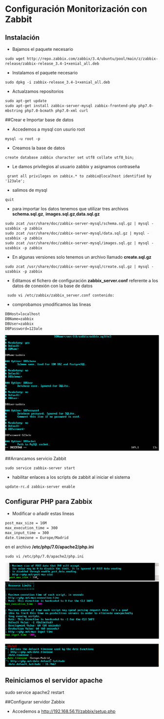 # Configuración Monitorización con Zabbit
## Instalación
* Bajamos el paquete necesario
~~~
sudo wget http://repo.zabbix.com/zabbix/3.4/ubuntu/pool/main/z/zabbix-release/zabbix-release_3.4-1+xenial_all.deb
~~~
* Instalamos el paquete necesario
~~~
sudo dpkg -i zabbix-release_3.4-1+xenial_all.deb
~~~
* Actualzamos repositorios
~~~
sudo apt-get update
sudo apt-get install zabbix-server-mysql zabbix-frontend-php php7.0-mbstring php7.0-bcmath php7.0-xml curl
~~~

##Crear e Importar base de datos

* Accedemos a mysql con usurio root
~~~
mysql -u root -p
~~~
* Creamos la base de datos
~~~
create database zabbix character set utf8 collate utf8_bin;
~~~
* Le damos privilegios al usuario zabbix y asignamos contraseña
~~~
 grant all privileges on zabbix.* to zabbix@localhost identified by '123ale';
~~~
* salimos de mysql
~~~
quit
~~~

* para importar los datos tenemos que utilizar tres archivos **schema.sql.gz**, **images.sql.gz**,**data.sql.gz** 
~~~
sudo zcat /usr/share/doc/zabbix-server-mysql/schema.sql.gz | mysql -uzabbix -p zabbix
sudo zcat /usr/share/doc/zabbix-server-mysql/data.sql.gz | mysql -uzabbix -p zabbix
sudo zcat /usr/share/doc/zabbix-server-mysql/images.sql.gz | mysql -uzabbix -p zabbix
~~~
* En algunas versiones solo tenemos un archivo llamado **create.sql.gz**
~~~
sudo zcat /usr/share/doc/zabbix-server-mysql/create.sql.gz | mysql -uzabbix -p zabbix 
~~~
* Editamos el fichero de configuración **zabbix_server.conf** referente a los datos de conexión con la base de datos
~~~
 sudo vi /etc/zabbix/zabbix_server.conf contenido:
~~~
*  comprobamos ymodificamos las lineas
~~~
DBHost=localhost
DBName=zabbix
DBUser=zabbix
DBPassword=123ale
~~~
![Archivo de configuración de zabbix](./1.png  "zabbix_server.conf")

##Arrancamos servicio Zabbit
~~~
sudo service zabbix-server start
~~~
* habilitar enlaces a los scripts de zabbit al iniciar el sistema
~~~
update-rc.d zabbix-server enable
~~~

## Configurar PHP para Zabbix
* Modificar o añadir estas lineas 
~~~
post_max_size = 16M
max_execution_time = 300
max_input_time = 300
date.timezone = Europe/Madrid
~~~
en el archivo **/etc/php/7.0/apache2/php.ini**

~~~
sudo vi /etc/php/7.0/apache2/php.ini
~~~	
![Archivo de configuración PHP para zabbix](./2.png  "/etc/php/7.0/apache2/php.ini post_max_size")
![Archivo de configuración PHP para zabbix](./3.png  "/etc/php/7.0/apache2/php.ini max_execution_time max_input_time")

![Archivo de configuración PHP para zabbix](./4.png  "/etc/php/7.0/apache2/php.ini max_execution_time date.timezone")

## Reiniciamos el servidor apache
sudo service apache2 restart

##Configurar servidor Zabbix

* Accedemos a http://192.168.56.11/zabbix/setup.php




